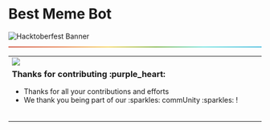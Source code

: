# Best Meme Bot
![Hacktoberfest Banner](https://api.codinasion.org/hacktoberfest/banner)
<img src="https://raw.githubusercontent.com/codinasion/.github/master/assets/rainbow-hr.png" alt="rainbow hr" width="100%" height="70%">
<table>
  <tr>
    <td>
    <img align="left" src="https://raw.githubusercontent.com/codinasion/.github/master/assets/octocat.png" width="190">
    <h3>Thanks for contributing :purple_heart:</h3>
    <ul>
      <li>Thanks for all your contributions and efforts</li>
      <li>We thank you being part of our :sparkles: commUnity :sparkles: !</li>
    </ul>
    <img width="900" height="0">
    </td>
  </tr>
</table>
